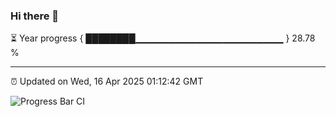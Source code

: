 ### Hi there 👋

⏳ Year progress { ████████▁▁▁▁▁▁▁▁▁▁▁▁▁▁▁▁▁▁▁▁▁▁ } 28.78 %

---

⏰ Updated on Wed, 16 Apr 2025 01:12:42 GMT

![Progress Bar CI](https://github.com/liununu/liununu/workflows/Progress%20Bar%20CI/badge.svg)

